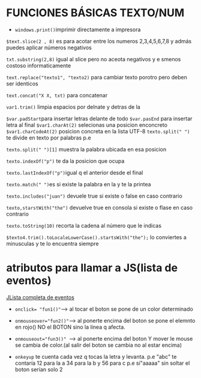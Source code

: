 # FUNCIONES BÁSICAS TEXTO/NUM

- `windows.print()`imprimir directamente a impresora

`$text.slice(2 , 8)` es para acotar entre los numeros 2,3,4,5,6,7,8 y admás puedes aplicar números negativos

`txt.substring(2,8)` igual al slice pero no aceota negativos y e smenos costoso informaticamente

`text.replace("texto1", "texto2)` para cambiar texto porotro pero deben ser identicos

`text.concat("X X, txt)` para concatenar

`var1.trim()` limpia espacios por delnate y detras de la

`$var.padStart`para insertar letras delante de todo
`$var.pasEnd` para insertar letra al final
`$var1.charAt(2)` selecionas una posicion enconcreto
`$var1.charCodeAt(2)` posicion concreta en la lista UTF-8
`texto.split(" ")` te divide en texto por palabras p.e

`texto.split(" ")[1]` muestra la palabra ubicada en esa posicion

`texto.indexOf("p")` te da la posicion que ocupa

`texto.lastIndexOf("p")`igual q el anterior desde el final

`texto.match(" ")`es si existe la palabra en la y te la printea

`texto.includes("juan")` devuele true si existe o false en caso contrario

`texto,starstWith("the")` devuelve true en consola si existe o flase en caso contrario

`texto.toString(10)`
recorta la cadena al número que le indicas

`$texto4.trim().toLocaleLowerCase().startsWith("the");` lo conviertes a minusculas y te lo encuentra siempre

# atributos para llamar a JS(lista de eventos)

[JLista completa de eventos](https://www.elated.com/events-and-event-handlers/)

- `onclick= "fun1()"`--> al tocar el boton se pone de un color determinado

- `onmouseover="fun2()"`--> al ponerte encima del boton se pone el elemnto en rojo() NO el BOTON sino la linea q afecta.

- `onmouseout="fun3()" `--> al ponerte encima del boton Y mover le mouse se cambia de color.(al salir del boton se cambia no al estar encima)

- `onkeyup` te cuenta cada vez q tocas la letra y levanta.
  p.e "abc" te contaría 12 para la a 34 para la b y 56 para c
  p.e si"aaaaa" sin soltar el boton serían solo 2
